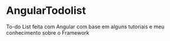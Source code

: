 # AngularTodolist

To-do List feita com Angular com base em alguns tutoriais e meu conhecimento sobre o Framework
